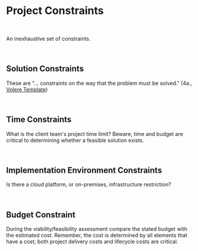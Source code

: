 <br>

# Project Constraints

<br>

An inexhaustive set of constraints.

<br>

## Solution Constraints

These are "… constraints on the way that the problem must be solved."  (4a., [Volere Template](https://homepages.laas.fr/kader/Robertson.pdf))  

<br>

## Time Constraints

What is the client team's project time limit?  Beware, time and budget are critical to determining whether a feasible solution exists.

<br>

## Implementation Environment Constraints

Is there a cloud platform, or on-premises, infrastructure restriction?

<br>

## Budget Constraint

During the viability/feasibility assessment compare the stated budget with the estimated cost.  Remember, the cost is determined by all elements that have a cost; both project delivery costs and lifecycle costs are critical.

<br>
<br>
<br>
<br>

<br>
<br>
<br>
<br>
